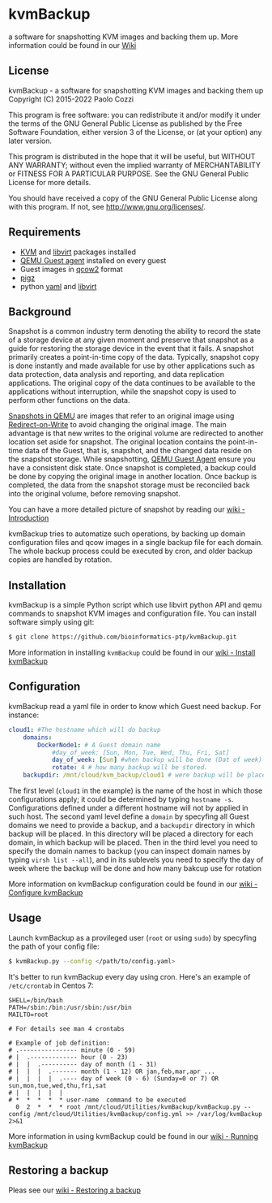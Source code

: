 
kvmBackup
=========================================================================
a software for snapshotting KVM images and backing them up. More information could be
found in our [Wiki](https://github.com/bioinformatics-ptp/kvmBackup/wiki)

## License

kvmBackup - a software for snapshotting KVM images and backing them up  
Copyright (C) 2015-2022  Paolo Cozzi

This program is free software: you can redistribute it and/or modify
it under the terms of the GNU General Public License as published by
the Free Software Foundation, either version 3 of the License, or
(at your option) any later version.

This program is distributed in the hope that it will be useful,
but WITHOUT ANY WARRANTY; without even the implied warranty of
MERCHANTABILITY or FITNESS FOR A PARTICULAR PURPOSE.  See the
GNU General Public License for more details.

You should have received a copy of the GNU General Public License
along with this program.  If not, see <http://www.gnu.org/licenses/>.

## Requirements

* [KVM](http://www.linux-kvm.org/page/Main_Page) and [libvirt](http://libvirt.org/index.html) packages installed
* [QEMU Guest agent](http://wiki.libvirt.org/page/Qemu_guest_agent) installed on every guest
* Guest images in [qcow2](https://en.wikipedia.org/wiki/Qcow) format
* [pigz](http://zlib.net/pigz/)
* python [yaml](http://pyyaml.org/) and [libvirt](https://libvirt.org/python.html)

## Background

Snapshot is a common industry term denoting the ability to record the state of a
storage device at any given moment and preserve that snapshot as a guide for restoring
the storage device in the event that it fails. A snapshot primarily creates a point-in-time
copy of the data. Typically, snapshot copy is done instantly and made available
for use by other applications such as data protection, data analysis and reporting,
and data replication applications. The original copy of the data continues to be
available to the applications without interruption, while the snapshot copy is
used to perform other functions on the data.

[Snapshots in QEMU][SnapshotsQemu] are images that refer to an original image using
[Redirect-on-Write][redirect] to avoid changing the original image. The main advantage
is that new writes to the original volume are redirected to another location set aside
for snapshot. The original location contains the point-in-time data of the Guest,
that is, snapshot, and the changed data reside on the snapshot storage. While snapshotting,
[QEMU Guest Agent][qemu-agent] ensure you have a consistent disk state. Once snapshot
is completed, a backup could be done by copying the original image in another location.
Once backup is completed, the data from the snapshot storage must be reconciled back
into the original volume, before removing snapshot.

You can have a more detailed picture of snapshot by reading our [wiki - Introduction][wiki-introduction]

kvmBackup tries to automatize such operations, by backing up domain configuration files
and qcow images in a single backup file for each domain. The whole backup process could be
executed by cron, and older backup copies are handled by rotation.

[SnapshotsQemu]: http://wiki.qemu.org/Documentation/CreateSnapshot
[redirect]: http://www.ibm.com/developerworks/tivoli/library/t-snaptsm1/index.html
[qemu-agent]: http://wiki.libvirt.org/page/Qemu_guest_agent
[wiki-introduction]: https://github.com/bioinformatics-ptp/kvmBackup/wiki/Introduction#introduction

## Installation

kvmBackup is a simple Python script which use libvirt python API and qemu commands
to snapshot KVM images and configuration file. You can install software simply using git:

```bash
$ git clone https://github.com/bioinformatics-ptp/kvmBackup.git
```

More information in installing `kvmBackup` could be found in our [wiki - Install kvmBackup][install-kvmBackup]

[install-kvmBackup]: https://github.com/bioinformatics-ptp/kvmBackup/wiki/Using-kvmBackup#install-kvmbackup

## Configuration

kvmBackup read a yaml file in order to know which Guest need backup. For instance:

```yaml
cloud1: #The hostname which will do backup
    domains:
        DockerNode1: # A Guest domain name
            #day_of_week: [Sun, Mon, Tue, Wed, Thu, Fri, Sat]
            day_of_week: [Sun] #when backup will be done (Dat of week)
            rotate: 4 # how many backup will be stored.
    backupdir: /mnt/cloud/kvm_backup/cloud1 # were backup will be placed
```

The first level (`cloud1` in the example) is the name of the host in which those
configurations apply; it could be determined by typing `hostname -s`. Configurations
defined under a different hostname will not by applied in such host. The second yaml
level define a `domain` by specyfing all Guest domains we need to provide a backup,
and a `backupdir` directory in which backup will be placed. In this directory will
be placed a directory for each domain, in which backup will be placed. Then in the
third level you need to specify the domain names to backup (you can inspect domain
names by typing `virsh list --all`), and in its sublevels you need to specify the
day of week where the backup will be done and how many bakcup use for rotation

More information on kvmBackup configuration could be found in our [wiki - Configure kvmBackup][configure-kvmBacup]

[configure-kvmBacup]: https://github.com/bioinformatics-ptp/kvmBackup/wiki/Using-kvmBackup#configure-kvmbackup

## Usage

Launch kvmBackup as a provileged user (`root` or using `sudo`) by specyfing the
path of your config file:

```bash
$ kvmBackup.py --config </path/to/config.yaml>
```

It's better to run kvmBackup every day using cron. Here's an example of `/etc/crontab`
in Centos 7:

```
SHELL=/bin/bash
PATH=/sbin:/bin:/usr/sbin:/usr/bin
MAILTO=root

# For details see man 4 crontabs

# Example of job definition:
# .---------------- minute (0 - 59)
# |  .------------- hour (0 - 23)
# |  |  .---------- day of month (1 - 31)
# |  |  |  .------- month (1 - 12) OR jan,feb,mar,apr ...
# |  |  |  |  .---- day of week (0 - 6) (Sunday=0 or 7) OR sun,mon,tue,wed,thu,fri,sat
# |  |  |  |  |
# *  *  *  *  * user-name  command to be executed
  0  2  *  *  * root /mnt/cloud/Utilities/kvmBackup/kvmBackup.py --config /mnt/cloud/Utilities/kvmBackup/config.yml >> /var/log/kvmBackup 2>&1
```

More information in using kvmBackup could be found in our [wiki - Running kvmBackup][running-kvmBackup]

[running-kvmBackup]: https://github.com/bioinformatics-ptp/kvmBackup/wiki/Using-kvmBackup#running-kvmbackup

## Restoring a backup

Pleas see our [wiki - Restoring a backup][restoring-backup]

[restoring-backup]: https://github.com/bioinformatics-ptp/kvmBackup/wiki/Restoring-a-backup#restoring-a-backup
